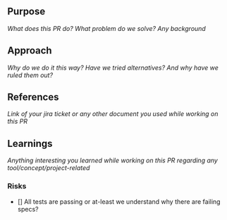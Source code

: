 ## Purpose

_What does this PR do? What problem do we solve? Any background_

## Approach

_Why do we do it this way? Have we tried alternatives? And why have we ruled them out?_

## References

_Link of your jira ticket or any other document you used while working on this PR_

## Learnings

_Anything interesting you learned while working on this PR regarding any tool/concept/project-related_

### Risks

- [] All tests are passing or at-least we understand why there are failing specs?
